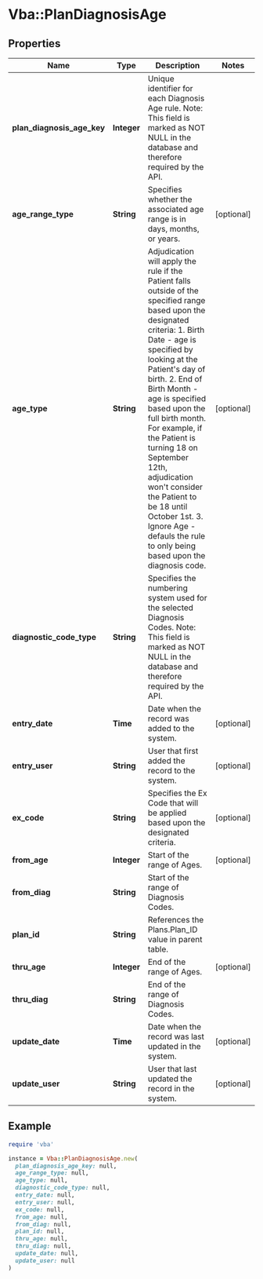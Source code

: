 # Vba::PlanDiagnosisAge

## Properties

| Name | Type | Description | Notes |
| ---- | ---- | ----------- | ----- |
| **plan_diagnosis_age_key** | **Integer** | Unique identifier for each Diagnosis Age rule. Note: This field is marked as NOT NULL in the database and therefore required by the API. |  |
| **age_range_type** | **String** | Specifies whether the associated age range is in days, months, or years. | [optional] |
| **age_type** | **String** | Adjudication will apply the rule if the Patient falls outside of the specified range based upon the designated criteria: 1. Birth Date - age is specified by looking at the Patient&#39;s day of birth. 2. End of Birth Month - age is specified based upon the full birth month. For example, if the Patient is turning 18 on September 12th, adjudication won&#39;t consider the Patient to be 18 until October 1st. 3. Ignore Age - defauls the rule to only being based upon the diagnosis code. | [optional] |
| **diagnostic_code_type** | **String** | Specifies the numbering system used for the selected Diagnosis Codes. Note: This field is marked as NOT NULL in the database and therefore required by the API. |  |
| **entry_date** | **Time** | Date when the record was added to the system. | [optional] |
| **entry_user** | **String** | User that first added the record to the system. | [optional] |
| **ex_code** | **String** | Specifies the Ex Code that will be applied based upon the designated criteria. | [optional] |
| **from_age** | **Integer** | Start of the range of Ages. | [optional] |
| **from_diag** | **String** | Start of the range of Diagnosis Codes. |  |
| **plan_id** | **String** | References the Plans.Plan_ID value in parent table. |  |
| **thru_age** | **Integer** | End of the range of Ages. | [optional] |
| **thru_diag** | **String** | End of the range of Diagnosis Codes. |  |
| **update_date** | **Time** | Date when the record was last updated in the system. | [optional] |
| **update_user** | **String** | User that last updated the record in the system. | [optional] |

## Example

```ruby
require 'vba'

instance = Vba::PlanDiagnosisAge.new(
  plan_diagnosis_age_key: null,
  age_range_type: null,
  age_type: null,
  diagnostic_code_type: null,
  entry_date: null,
  entry_user: null,
  ex_code: null,
  from_age: null,
  from_diag: null,
  plan_id: null,
  thru_age: null,
  thru_diag: null,
  update_date: null,
  update_user: null
)
```

